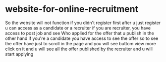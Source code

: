 # website-for-online-recruitment
So the website will not function if you didn't register first after u just register u can access as a candidate or a recruiter if you are recruiter, you have 
access to post job and see Who applied for the offer that u publish in the other hand if you're a candidate you have access to see the offer so to see the offer have just to scroll in the page and you will see buttom view more click on it and u will see all the offer published by the recruiter and u will start applying 
